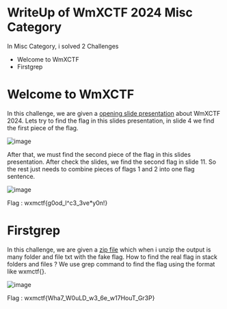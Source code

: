 # WriteUp of WmXCTF 2024 Misc Category

In Misc Category, i solved 2 Challenges

- Welcome to WmXCTF
- Firstgrep

# Welcome to WmXCTF

In this challenge, we are given a [opening slide presentation](https://docs.google.com/presentation/d/12cgWgSUAB83NeJXxhiOBrYJiV28mT1NOtnINLMeWoLo/preview?slide=id.g2c116912a8b_0_46) about WmXCTF 2024. Lets try to find the flag in this slides presentation, in slide 4 we find the first piece of the flag.

![image](https://github.com/Orch4th/CTFtime/assets/161552093/698b4d1a-131d-49e4-b56f-01a0c6b14c6c)

After that, we must find the second piece of the flag in this slides presentation. After check the slides, we find the second flag in slide 11. So the rest just needs to combine pieces of flags 1 and 2 into one flag sentence.

![image](https://github.com/Orch4th/CTFtime/assets/161552093/ed6432e1-edd1-415a-bb9c-68cdf49f02f5)

Flag : wxmctf{g0od_l^c3_3ve*y0n!}

# Firstgrep

In this challenge, we are given a [zip file](https://ctf.mcpt.ca/media/problem/C7pHnbVaN3XBfVXfp9ebt2OetfDn0Svro9ysjJZQE-k/firstgrep.zip) which when i unzip the output is many folder and file txt with the fake flag. How to find the real flag in stack folders and files ? We use grep command to find the flag using the format like wxmctf{}.

![image](https://github.com/Orch4th/CTFtime/assets/161552093/26f90f8e-a9db-4c92-8998-22b84fe4643a)

Flag : wxmctf{Wha7_W0uLD_w3_6e_w17HouT_Gr3P}

